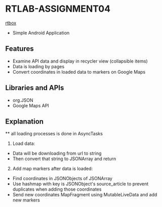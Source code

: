 # RTLAB-ASSIGNMENT04

[rtbox](https://rtbox.rta.vn/s/E3ij2DmaNX9LmQj#pdfviewer)


- Simple Android Application

## Features

- Examine API data and display in recycler view (collapsible items)
- Data is loading by pages
- Convert coordinates in loaded data to markers on Google Maps

## Libraries and APIs

- org.JSON
- Google Maps API 

## Explanation
** all loading processes is done in AsyncTasks
1. Load data:
- Data will be downloading from url to string
- Then convert that string to JSONArray and return
2. Add map markers after data is loaded:
- Find coordinates in JSONObjects of JSONArray
- Use hashmap with key is JSONObject's source_article to prevent duplicates when adding those coordinates
- Send new coordinates MapFragment using MutableLiveData and add new markers
